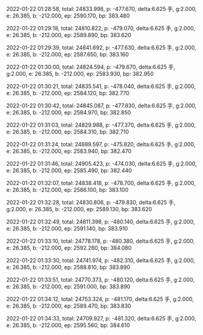 2022-01-22 01:28:58, total: 24833.998, p: -477.670, delta:6.625 手, g:2.000, e: 26.385, b: -212.000, ep: 2590.170, bp: 383.480

2022-01-22 01:29:18, total: 24810.822, p: -479.070, delta:6.625 手, g:2.000, e: 26.385, b: -212.000, ep: 2589.890, bp: 383.620

2022-01-22 01:29:39, total: 24841.692, p: -477.630, delta:6.625 手, g:2.000, e: 26.385, b: -212.000, ep: 2587.650, bp: 383.160

2022-01-22 01:30:00, total: 24824.594, p: -479.670, delta:6.625 手, g:2.000, e: 26.385, b: -212.000, ep: 2583.930, bp: 382.950

2022-01-22 01:30:21, total: 24835.541, p: -478.040, delta:6.625 手, g:2.000, e: 26.385, b: -212.000, ep: 2584.120, bp: 382.770

2022-01-22 01:30:42, total: 24845.087, p: -477.830, delta:6.625 手, g:2.000, e: 26.385, b: -212.000, ep: 2584.970, bp: 382.850

2022-01-22 01:31:03, total: 24829.988, p: -477.370, delta:6.625 手, g:2.000, e: 26.385, b: -212.000, ep: 2584.310, bp: 382.710

2022-01-22 01:31:24, total: 24889.597, p: -475.820, delta:6.625 手, g:2.000, e: 26.385, b: -212.000, ep: 2583.940, bp: 382.470

2022-01-22 01:31:46, total: 24905.423, p: -474.030, delta:6.625 手, g:2.000, e: 26.385, b: -212.000, ep: 2585.490, bp: 382.440

2022-01-22 01:32:07, total: 24838.418, p: -478.700, delta:6.625 手, g:2.000, e: 26.385, b: -212.000, ep: 2586.100, bp: 383.100

2022-01-22 01:32:28, total: 24830.806, p: -479.830, delta:6.625 手, g:2.000, e: 26.385, b: -212.000, ep: 2589.130, bp: 383.620

2022-01-22 01:32:49, total: 24811.398, p: -480.140, delta:6.625 手, g:2.000, e: 26.385, b: -212.000, ep: 2591.140, bp: 383.910

2022-01-22 01:33:10, total: 24778.178, p: -480.380, delta:6.625 手, g:2.000, e: 26.385, b: -212.000, ep: 2592.260, bp: 384.080

2022-01-22 01:33:30, total: 24741.974, p: -482.310, delta:6.625 手, g:2.000, e: 26.385, b: -212.000, ep: 2588.810, bp: 383.890

2022-01-22 01:33:51, total: 24770.373, p: -480.120, delta:6.625 手, g:2.000, e: 26.385, b: -212.000, ep: 2591.000, bp: 383.890

2022-01-22 01:34:12, total: 24753.324, p: -481.170, delta:6.625 手, g:2.000, e: 26.385, b: -212.000, ep: 2589.470, bp: 383.830

2022-01-22 01:34:33, total: 24709.927, p: -481.320, delta:6.625 手, g:2.000, e: 26.385, b: -212.000, ep: 2595.560, bp: 384.610